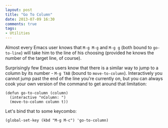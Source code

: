 ```yaml
---
layout: post
title: "Go To Column"
date: 2013-07-09 16:30
comments: true
tags:
- Utilities
---
```


Almost every Emacs user knows that `M-g M-g` and `M-g g` (both bound to
`go-to-line`) will take him to the line of his choosing (provided he
knows the number of the target line, of course).

Surprisingly few Emacs users know that there is a similar way to jump
to a column by its number - `M-g TAB` (bound to
`move-to-column`). Interactively you cannot jump past the end of the
line you're currently on, but you can always cook your own version of
the command to get around that limitation:

``` elisp
(defun go-to-column (column)
  (interactive "nColumn: ")
  (move-to-column column t))
```

Let's bind that to some keycombo:

``` elisp
(global-set-key (kbd "M-g M-c") 'go-to-column)
```
